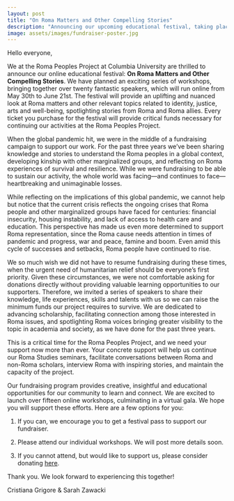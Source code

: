 ```yaml
---
layout: post
title: "On Roma Matters and Other Compelling Stories"
description: "Announcing our upcoming educational festival, taking place online from May 30th to June 21st."
image: assets/images/fundraiser-poster.jpg
---
```

Hello everyone,
 
We at the Roma Peoples Project at Columbia University are thrilled to announce our online educational festival: **On Roma Matters and Other Compelling Stories**. We have planned an exciting series of workshops, bringing together over twenty fantastic speakers, which will run online from May 30th to June 21st. The festival will provide an uplifting and nuanced look at Roma matters and other relevant topics related to identity, justice, arts and well-being, spotlighting stories from Roma and Roma allies. Every ticket you purchase for the festival will provide critical funds necessary for continuing our activities at the Roma Peoples Project.
 
When the global pandemic hit, we were in the middle of a fundraising campaign to support our work. For the past three years we’ve been sharing knowledge and stories to understand the Roma peoples in a global context, developing kinship with other marginalized groups, and reflecting on Roma experiences of survival and resilience. While we were fundraising to be able to sustain our activity, the whole world was facing—and continues to face—heartbreaking and unimaginable losses. 
 
While reflecting on the implications of this global pandemic, we cannot help but notice that the current crisis reflects the ongoing crises that Roma people and other marginalized groups have faced for centuries: financial insecurity, housing instability, and lack of access to health care and education. This perspective has made us even more determined to support Roma representation, since the Roma cause needs attention in times of pandemic and progress, war and peace, famine and boom. Even amid this cycle of successes and setbacks, Roma people have continued to rise. 
 
We so much wish we did not have to resume fundraising during these times, when the urgent need of humanitarian relief should be everyone’s first priority. Given these circumstances, we were not comfortable asking for donations directly without providing valuable learning opportunities to our supporters. Therefore, we invited a series of speakers to share their knowledge, life experiences, skills and talents with us so we can raise the minimum funds our project requires to survive. We are dedicated to advancing scholarship, facilitating connection among those interested in Roma issues, and spotlighting Roma voices bringing greater visibility to the topic in academia and society, as we have done for the past three years. 
 
This is a critical time for the Roma Peoples Project, and we need your support now more than ever. Your concrete support will help us continue our Roma Studies seminars, facilitate conversations between Roma and non-Roma scholars, interview Roma with inspiring stories, and maintain the capacity of the project.
 
Our fundraising program provides creative, insightful and educational opportunities for our community to learn and connect. We are excited to launch over fifteen online workshops, culminating in a virtual gala. We hope you will support these efforts. Here are a few options for you: 
 
1. If you can, we encourage you to get a festival pass to support our fundraiser.

2. Please attend our individual workshops. We will post more details soon. 

3. If you cannot attend, but would like to support us, please consider donating [here](https://www.givenow.columbia.edu/?_sa=24469&_sd=384#).

Thank you. We look forward to experiencing this together! 
 
Cristiana Grigore & Sarah Zawacki 
